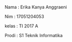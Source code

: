 Nama : Erika Kanya Anggraeni 

Nim : 17051204053 

kelas : TI 2017 A 

Prodi : S1 Teknik Informatika
